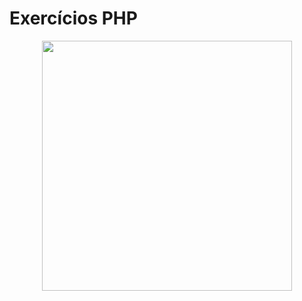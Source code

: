 # Exercícios PHP

<p align="center"><img src="https://www.php.net/images/logos/new-php-logo.svg" width="400"></p>
